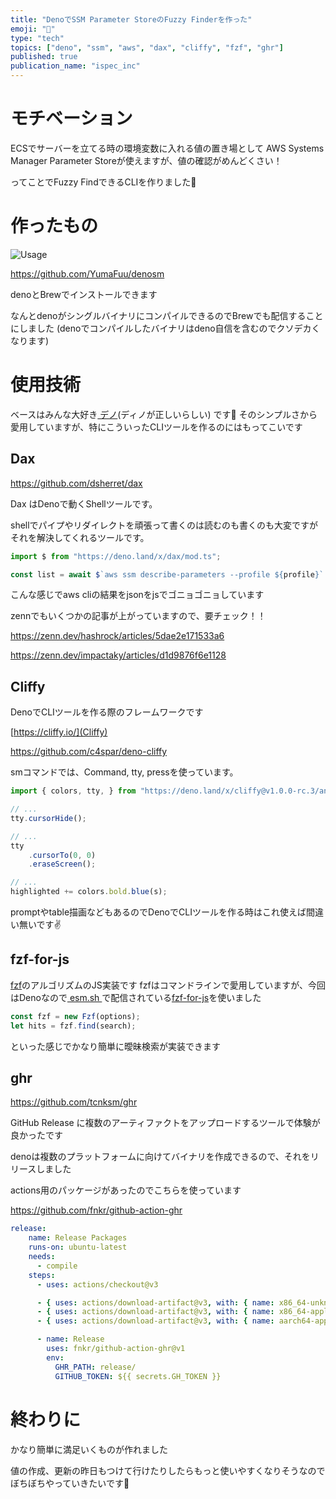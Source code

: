 ```yaml
---
title: "DenoでSSM Parameter StoreのFuzzy Finderを作った"
emoji: "🦖"
type: "tech"
topics: ["deno", "ssm", "aws", "dax", "cliffy", "fzf", "ghr"]
published: true
publication_name: "ispec_inc"
---
```


# モチベーション

ECSでサーバーを立てる時の環境変数に入れる値の置き場として AWS Systems Manager Parameter Storeが使えますが、値の確認がめんどくさい！

ってことでFuzzy FindできるCLIを作りました🦖

# 作ったもの


![Usage](https://github.com/YumaFuu/denosm/assets/32477095/03f42c87-0307-4476-81c1-c27484ed29bf)

https://github.com/YumaFuu/denosm

denoとBrewでインストールできます

なんとdenoがシングルバイナリにコンパイルできるのでBrewでも配信することにしました
(denoでコンパイルしたバイナリはdeno自信を含むのでクソデカくなります)


# 使用技術

ベースはみんな大好き[ デノ](https://deno.com/)(ディノが正しいらしい) です🦖
そのシンプルさから愛用していますが、特にこういったCLIツールを作るのにはもってこいです

## Dax

https://github.com/dsherret/dax

Dax はDenoで動くShellツールです。

shellでパイプやリダイレクトを頑張って書くのは読むのも書くのも大変ですがそれを解決してくれるツールです。


```javascript
import $ from "https://deno.land/x/dax/mod.ts";

const list = await $`aws ssm describe-parameters --profile ${profile}`.json();
```

こんな感じでaws cliの結果をjsonをjsでゴニョゴニョしています

zennでもいくつかの記事が上がっていますので、要チェック！！

https://zenn.dev/hashrock/articles/5dae2e171533a6

https://zenn.dev/impactaky/articles/d1d9876f6e1128

## Cliffy

DenoでCLIツールを作る際のフレームワークです

[https://cliffy.io/](Cliffy)

https://github.com/c4spar/deno-cliffy

smコマンドでは、Command, tty, pressを使っています。

```javascript
import { colors, tty, } from "https://deno.land/x/cliffy@v1.0.0-rc.3/ansi/mod.ts";

// ...
tty.cursorHide();

// ...
tty
    .cursorTo(0, 0)
    .eraseScreen();

// ...
highlighted += colors.bold.blue(s);

```

promptやtable描画などもあるのでDenoでCLIツールを作る時はこれ使えば間違い無いです✌️



## fzf-for-js

[fzf](https://github.com/junegunn/fzf)のアルゴリズムのJS実装です
fzfはコマンドラインで愛用していますが、今回はDenoなので[ esm.sh ](https://esm.sh/)で配信されている[fzf-for-js](https://github.com/ajitid/fzf-for-js)を使いました


```javascript
const fzf = new Fzf(options);
let hits = fzf.find(search);
```
といった感じでかなり簡単に曖昧検索が実装できます


## ghr

https://github.com/tcnksm/ghr

GitHub Release に複数のアーティファクトをアップロードするツールで体験が良かったです

denoは複数のプラットフォームに向けてバイナリを作成できるので、それをリリースしました

actions用のパッケージがあったのでこちらを使っています

https://github.com/fnkr/github-action-ghr
```yaml
release:
    name: Release Packages
    runs-on: ubuntu-latest
    needs:
      - compile
    steps:
      - uses: actions/checkout@v3

      - { uses: actions/download-artifact@v3, with: { name: x86_64-unknown-linux-gnu,  path: release/ } }
      - { uses: actions/download-artifact@v3, with: { name: x86_64-apple-darwin,       path: release/ } }
      - { uses: actions/download-artifact@v3, with: { name: aarch64-apple-darwin,      path: release/ } }

      - name: Release
        uses: fnkr/github-action-ghr@v1
        env:
          GHR_PATH: release/
          GITHUB_TOKEN: ${{ secrets.GH_TOKEN }}

```


# 終わりに

かなり簡単に満足いくものが作れました

値の作成、更新の昨日もつけて行けたりしたらもっと使いやすくなりそうなのでぼちぼちやっていきたいです🚶


